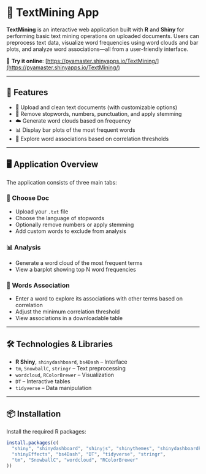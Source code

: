 # 🧠 TextMining App

**TextMining** is an interactive web application built with **R** and **Shiny** for performing basic text mining operations on uploaded documents. Users can preprocess text data, visualize word frequencies using word clouds and bar plots, and analyze word associations—all from a user-friendly interface.

🔗 **Try it online**: [https://pyamaster.shinyapps.io/TextMining/](https://pyamaster.shinyapps.io/TextMining/)

---

## 🚀 Features

- 📂 Upload and clean text documents (with customizable options)
- 🧹 Remove stopwords, numbers, punctuation, and apply stemming
- ☁️ Generate word clouds based on frequency
- 📊 Display bar plots of the most frequent words
- 🔗 Explore word associations based on correlation thresholds

---

## 🖥️ Application Overview

The application consists of three main tabs:

### 📂 Choose Doc
- Upload your `.txt` file  
- Choose the language of stopwords  
- Optionally remove numbers or apply stemming  
- Add custom words to exclude from analysis  

### 📊 Analysis
- Generate a word cloud of the most frequent terms  
- View a barplot showing top N word frequencies  

### 🔗 Words Association
- Enter a word to explore its associations with other terms based on correlation  
- Adjust the minimum correlation threshold  
- View associations in a downloadable table  

---

## 🛠️ Technologies & Libraries

- **R Shiny**, `shinydashboard`, `bs4Dash` – Interface  
- `tm`, `SnowballC`, `stringr` – Text preprocessing  
- `wordcloud`, `RColorBrewer` – Visualization  
- `DT` – Interactive tables  
- `tidyverse` – Data manipulation  

---

## 📦 Installation

Install the required R packages:

```r
install.packages(c(
  "shiny", "shinydashboard", "shinyjs", "shinythemes", "shinydashboardPlus",
  "shinyEffects", "bs4Dash", "DT", "tidyverse", "stringr",
  "tm", "SnowballC", "wordcloud", "RColorBrewer"
))

